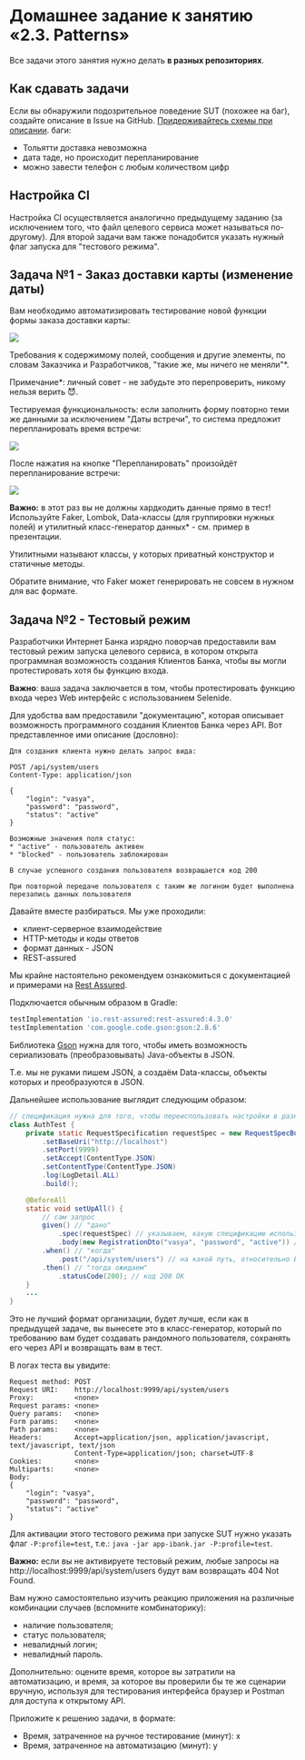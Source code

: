 # Домашнее задание к занятию «2.3. Patterns»

Все задачи этого занятия нужно делать **в разных репозиториях**.

## Как сдавать задачи

Если вы обнаружили подозрительное поведение SUT (похожее на баг), создайте описание в Issue на GitHub. [Придерживайтесь схемы при описании](../report-requirements.md).
баги:
- Тольятти доставка невозможна
- дата таде, но происходит перепланирование
- можно завести телефон с любым количеством цифр

## Настройка CI
    
Настройка CI осуществляется аналогично предыдущему заданию (за исключением того, что файл целевого сервиса может называться по-другому). Для второй задачи вам также понадобится указать нужный флаг запуска для "тестового режима".

## Задача №1 - Заказ доставки карты (изменение даты)

Вам необходимо автоматизировать тестирование новой функции формы заказа доставки карты:

![](pic/order.png)

Требования к содержимому полей, сообщения и другие элементы, по словам Заказчика и Разработчиков, "такие же, мы ничего не меняли"*.

Примечание*: личный совет - не забудьте это перепроверить, никому нельзя верить 😈.

Тестируемая функциональность: если заполнить форму повторно теми же данными за исключением "Даты встречи", то система предложит перепланировать время встречи:

![](pic/replan.png)

После нажатия на кнопке "Перепланировать" произойдёт перепланирование встречи:

![](pic/success.png)

**Важно:** в этот раз вы не должны хардкодить данные прямо в тест! Используйте Faker, Lombok, Data-классы (для группировки нужных полей) и утилитный класс-генератор данных* - см. пример в презентации. 

Утилитными называют классы, у которых приватный конструктор и статичные методы.

Обратите внимание, что Faker может генерировать не совсем в нужном для вас формате.

## Задача №2 - Тестовый режим

Разработчики Интернет Банка изрядно поворчав предоставили вам тестовый режим запуска целевого сервиса, в котором открыта программная возможность создания Клиентов Банка, чтобы вы могли протестировать хотя бы функцию входа.

**Важно**: ваша задача заключается в том, чтобы протестировать функцию входа через Web интерфейс с использованием Selenide.

Для удобства вам предоставили "документацию", которая описывает возможность программного создания Клиентов Банка через API. Вот представленное ими описание (дословно):
```
Для создания клиента нужно делать запрос вида:

POST /api/system/users
Content-Type: application/json

{
    "login": "vasya",
    "password": "password",
    "status": "active" 
}

Возможные значения поля статус:
* "active" - пользователь активен
* "blocked" - пользователь заблокирован

В случае успешного создания пользователя возвращается код 200

При повторной передаче пользователя с таким же логином будет выполнена перезапись данных пользователя
```

Давайте вместе разбираться. Мы уже проходили:
* клиент-серверное взаимодействие
* HTTP-методы и коды ответов
* формат данных - JSON
* REST-assured

Мы крайне настоятельно рекомендуем ознакомиться с документацией и примерами на [Rest Assured](http://rest-assured.io).

Подключается обычным образом в Gradle:
```groovy
testImplementation 'io.rest-assured:rest-assured:4.3.0'
testImplementation 'com.google.code.gson:gson:2.8.6'
```

Библиотека [Gson](https://github.com/google/gson) нужна для того, чтобы иметь возможность сериализовать (преобразовывать) Java-объекты в JSON.

Т.е. мы не руками пишем JSON, а создаём Data-классы, объекты которых и преобразуются в JSON.

Дальнейшее использование выглядит следующим образом:
```java
// спецификация нужна для того, чтобы переиспользовать настройки в разных запросах
class AuthTest {
    private static RequestSpecification requestSpec = new RequestSpecBuilder()
        .setBaseUri("http://localhost")
        .setPort(9999)
        .setAccept(ContentType.JSON)
        .setContentType(ContentType.JSON)
        .log(LogDetail.ALL)
        .build();

    @BeforeAll
    static void setUpAll() {
        // сам запрос
        given() // "дано"
            .spec(requestSpec) // указываем, какую спецификацию используем 
            .body(new RegistrationDto("vasya", "password", "active")) // передаём в теле объект, который будет преобразован в JSON
        .when() // "когда" 
            .post("/api/system/users") // на какой путь, относительно BaseUri отправляем запрос
        .then() // "тогда ожидаем"
            .statusCode(200); // код 200 OK
    }
    ...
}
```

Это не лучший формат организации, будет лучше, если как в предыдущей задаче, вы вынесете это в класс-генератор, который по требованию вам будет создавать рандомного пользователя, сохранять его через API и возвращать вам в тест.

В логах теста вы увидите:
```
Request method:	POST
Request URI:	http://localhost:9999/api/system/users
Proxy:			<none>
Request params:	<none>
Query params:	<none>
Form params:	<none>
Path params:	<none>
Headers:		Accept=application/json, application/javascript, text/javascript, text/json
				Content-Type=application/json; charset=UTF-8
Cookies:		<none>
Multiparts:		<none>
Body:
{
    "login": "vasya",
    "password": "password",
    "status": "active" 
}
```

Для активации этого тестового режима при запуске SUT нужно указать флаг `-P:profile=test`, т.е.:
`java -jar app-ibank.jar -P:profile=test`.

**Важно:** если вы не активируете тестовый режим, любые запросы на http://localhost:9999/api/system/users будут вам возвращать 404 Not Found. 

Вам нужно самостоятельно изучить реакцию приложения на различные комбинации случаев (вспомните комбинаторику):
* наличие пользователя;
* статус пользователя;
* невалидный логин;
* невалидный пароль.

Дополнительно: оцените время, которое вы затратили на автоматизацию, и время, за которое вы проверили бы те же сценарии вручную, используя для тестирования интерфейса браузер и Postman для доступа к открытому API.

Приложите к решению задачи, в формате:
* Время, затраченное на ручное тестирование (минут): x
* Время, затраченное на автоматизацию (минут): y
